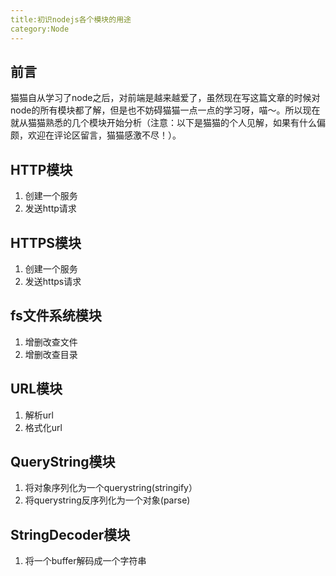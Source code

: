 ```yaml
---
title:初识nodejs各个模块的用途
category:Node
---
```


## 前言
猫猫自从学习了node之后，对前端是越来越爱了，虽然现在写这篇文章的时候对node的所有模块都了解，但是也不妨碍猫猫一点一点的学习呀，喵～。所以现在就从猫猫熟悉的几个模块开始分析（注意：以下是猫猫的个人见解，如果有什么偏颇，欢迎在评论区留言，猫猫感激不尽！）。

## HTTP模块
1. 创建一个服务
2. 发送http请求

## HTTPS模块
1. 创建一个服务
2. 发送https请求


## fs文件系统模块
1. 增删改查文件
2. 增删改查目录

## URL模块
1. 解析url
2. 格式化url

## QueryString模块
1. 将对象序列化为一个querystring(stringify）
2. 将querystring反序列化为一个对象(parse)

## StringDecoder模块
1. 将一个buffer解码成一个字符串